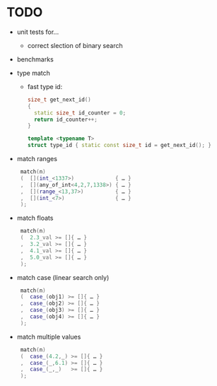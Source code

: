 # TODO

* unit tests for...
  * correct slection of binary search
* benchmarks
* type match
  * fast type id:
    ```c++
    size_t get_next_id()
    {
      static size_t id_counter = 0;
      return id_counter++;
    }

    template <typename T>
    struct type_id { static const size_t id = get_next_id(); }
    ```
* match ranges
  ```c++
   match(n)
   (  [](int_<1337>)             { … }
   ,  [](any_of_int<4,2,7,1338>) { … }
   ,  [](range_<13,37>)          { … }
   ,  [](int_<7>)                { … }
   );
  ```
* match floats
  ```c++
   match(n)
   (  2.3_val >= []{ … }
   ,  3.2_val >= []{ … }
   ,  4.1_val >= []{ … }
   ,  5.0_val >= []{ … }
   );
  ```
* match case (linear search only)
  ```c++
   match(n)
   (  case_(obj1) >= []{ … }
   ,  case_(obj2) >= []{ … }
   ,  case_(obj3) >= []{ … }
   ,  case_(obj4) >= []{ … }
   );
  ```

* match multiple values
  ```c++
   match(n)
   (  case_(4.2,_) >= []{ … }
   ,  case_(_,6.1) >= []{ … }
   ,  case_(_,_)   >= []{ … }
   );
  ```
